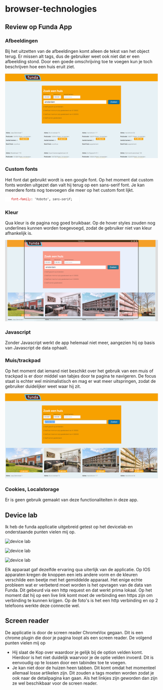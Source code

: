 # browser-technologies

## Review op Funda App

### Afbeeldingen
Bij het uitzetten van de afbeeldingen komt alleen de tekst van het object terug. Er missen alt tags, dus de gebruiker weet ook niet dat er een afbeelding stond. Door een goede omschrijving toe te voegen kun je toch beschrijven hoe een huis eruit ziet.

![Afbeeldingen](https://github.com/rvdpas/browser-technologies/blob/master/afbeeldingen.png)

### Custom fonts
Het font dat gebruikt wordt is een google font. Op het moment dat custom fonts worden uitgezet dan valt hij terug op een sans-serif font. Je kan meerdere fonts nog toevoegen die meer op het custom font lijkt.

![Custom fonts](https://github.com/rvdpas/browser-technologies/blob/master/font.png)

### Kleur
Qua kleur is de pagina nog goed bruikbaar. Op de hover styles zouden nog underlines kunnen worden toegevoegd, zodat de gebruiker niet van kleur afhankelijk is.

![Kleur](https://github.com/rvdpas/browser-technologies/blob/master/kleur.png)

### Javascript
Zonder Javascript werkt de app helemaal niet meer, aangezien hij op basis van Javascript de data ophaalt.

### Muis/trackpad
Op het moment dat iemand niet beschikt over het gebruik van een muis of trackpad is er door middel van tabjes door te pagina te navigeren. De focus staat is echter wel minimalistisch en mag er wat meer uitspringen, zodat de gebruiker duidelijker weet waar hij zit.

![Muis/trackpad](https://github.com/rvdpas/browser-technologies/blob/master/mousepad.png)

### Cookies, Localstorage
Er is geen gebruik gemaakt van deze functionaliteiten in deze app.

## Device lab
Ik heb de funda applicatie uitgebreid getest op het devicelab en onderstaande punten vielen mij op.

![device lab](https://github.com/rvdpas/browser-technologies/blob/master/device-lab.png)

![device lab](https://github.com/rvdpas/browser-technologies/blob/master/device-lab-left.png)

![device lab](https://github.com/rvdpas/browser-technologies/blob/master/device-lab-right.png)

Elk apparaat gaf dezelfde ervaring qua uiterlijk van de applicatie. Op IOS apparaten kregen de knoppen een iets andere vorm en de kleuren verschilde een beetje met het gemiddelde apparaat. Het enige echte probleem wat er verbeterd moet worden is het opvragen van de data van Funda. Dit gebeurd via een http request en dat werkt prima lokaal. Op het moment dat hij op een live link komt moet de verbinding een https zijn om verbinding te kunnen krijgen. Op de foto's is het een http verbinding en op 2 telefoons werkte deze connectie wel.

## Screen reader
De applicatie is door de screen reader ChromeVox gegaan. Dit is een chrome plugin die door je pagina loopt als een screen reader. De volgend punten vielen mij op
- Hij slaat de Kop over waardoor je gelijk bij de option velden komt. Hierdoor is het niet duidelijk waarvoor je de optie velden invoerd. Dit is eenvoudig op te lossen door een tabindex toe te voegen.
- Je kan niet door de huizen heen tabben. Dit komt omdat het momenteel allemaal losse artikelen zijn. Dit zouden a tags moeten worden zodat je ook naar de detailpagina kan gaan. Als het linkjes zijn geworden dan zijn ze wel beschikbaar voor de screen reader.
